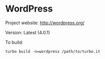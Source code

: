 # WordPress

Project website: http://wordpress.org/

Version: Latest (4.0.1)

To build: 

	turbo build -n=wordpress /path/to/turbo.it